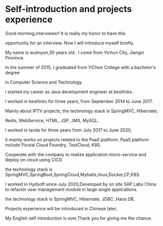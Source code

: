 #   Self-introduction and projects experience
  
  Good morning,interviewer!  It is really my honor to have this

opportunity for an interview. Now I will introduce myself briefly.

My name is wulinyun,30 years old . I come from Yichun City, Jiangxi Province. 

In the summer of 2015, I graduated from YiChun College with a bachelor's degree

in Computer Science and Technology.

   I started my career as Java development engineer at bestlinks.

I worked in bestlinks for three years, from September 2014 to June 2017.

Mainly about IPTV projects, the technology stack is SpringMVC, Hibernate,
 
Redis, WebService, HTML, JSP, JMS, MySQL.


   I worked in landa for three years from July 2017 to June 2020,

it mainly works on projects related to the PaaS platform. PaaS platform include Pivotal Cloud Foundry, TextCloud, K8S.

Cooperate with the company to realize application micro-service and deploy on cloud using CICD.

the technology stack is SpringMVC,SpringBoot,SpringCloud,Mybatis,linux,Docker,CF,K8S.


   I worked in Hydsoft since July 2020,Developed by on site SAP Labs China to refactor user management module in large single applications.

the technology stack is SpringMVC, Hibernate, JDBC ,Hana DB.


   Projects experience will be introduced in Chinese later,
   
My English self introduction is over,Thank you for giving me the chance.
